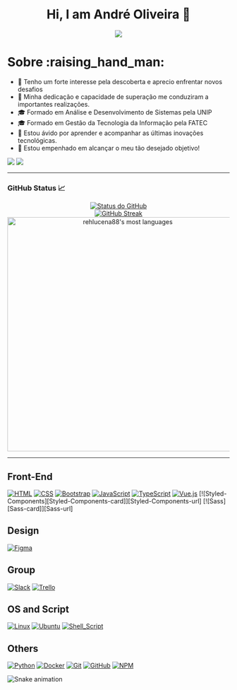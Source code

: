 <h1 align="center">Hi, I am André Oliveira 👋</h1>

<p align="center">
  <a href="#">
    <img src="https://komarev.com/ghpvc/?username=dre-oliveira&color=blueviolet&label=👀+Profile+views">
  </a>
</p>

<h1>Sobre :raising_hand_man:</h1>

- 🏁 Tenho um forte interesse pela descoberta e aprecio enfrentar novos desafios
- 🏅 Minha dedicação e capacidade de superação me conduziram a importantes realizações.
- 🎓 Formado em Análise e Desenvolvimento de Sistemas pela UNIP
- 🎓 Formado em Gestão da Tecnologia da Informação pela FATEC
- 🧠 Estou ávido por aprender e acompanhar as últimas inovações tecnológicas.
- 💼 Estou empenhado em alcançar o meu tão desejado objetivo!

<p>
  <a href="hhttps://www.linkedin.com/in/dreoliveira"><img src="https://img.shields.io/badge/-LinkedIn-%230077B5?style=for-the-badge&logo=linkedin&logoColor=white" target="_blank"></a>
  <a href="mailto:work.dreoliveira@gmail.com"><img src="https://img.shields.io/badge/Gmail-D14836?style=for-the-badge&logo=gmail&logoColor=white" target="_blank"></a>
</p>


<hr>

<h3 align="left">GitHub Status 📈</h3>

<p align="center">
  <a href="#">
    <img alt="Status do GitHub" src="https://github-readme-stats-sigma-five.vercel.app/api?username=dre-oliveira&show_icons=true&theme=react">
  </a>
  <br />
  <a href="#">
    <img alt="GitHub Streak" src="https://github-readme-streak-stats.herokuapp.com/?user=dre-oliveira&theme=react">
  </a>
  <img width="530em" src="https://github-readme-stats.vercel.app/api/top-langs/?username=dre-oliveira&layout=compact&theme=react" alt="rehlucena88's most languages"/>
</p>

<hr>

<h2 align="left">Front-End</h2>

[![HTML][HTML-card]][HTML-url]
[![CSS][CSS-card]][CSS-url]
[![Bootstrap][Bootstrap-card]][Bootstrap-url]
[![JavaScript][JavaScript-card]][JavaScript-url]
[![TypeScript][TypeScript-card]][TypeScript-url]
[![Vue.js][Vue.js-card]][Vue.js-url]
[![Styled-Components][Styled-Components-card]][Styled-Components-url]
[![Sass][Sass-card]][Sass-url]


<h2 align="left">Design</h2>

[![Figma][Figma-card]][Figma-url]

<h2 align="left">Group</h2>

[![Slack][Slack-card]][Slack-url]
[![Trello][Trello-card]][Trello-url]

<h2 align="left">OS and Script</h2>

[![Linux][Linux-card]][Linux-url]
[![Ubuntu][Ubuntu-card]][Ubuntu-url]
[![Shell_Script][Shell-Script-card]][Shell-Script-url]

<h2 align="left">Others</h2>

[![Python][Python-card]][Python-url]
[![Docker][Docker-card]][Docker-url]
[![Git][Git-card]][Git-url]
[![GitHub][GitHub]][GitHub-url]
[![NPM][NPM-card]][NPM-url]

[NPM-card]: https://img.shields.io/badge/npm-CB3837?style=for-the-badge&logo=npm&logoColor=white
[NPM-url]: https://docs.npmjs.com/about-npm

[Vue.js-card]: https://img.shields.io/badge/Vue.js-35495E?style=for-the-badge&logo=vue.js&logoColor=4FC08D
[Vue.js-url]: https://vuejs.org/

[HTML-card]: https://img.shields.io/badge/HTML5-E34F26?style=for-the-badge&logo=html5&logoColor=white
[HTML-url]: https://www.w3.org/html

[CSS-card]: https://img.shields.io/badge/CSS3-1572B6?style=for-the-badge&logo=css3&logoColor=white
[CSS-url]: https://developer.mozilla.org/pt-BR/docs/Web/CSS

[Bootstrap-card]: https://img.shields.io/badge/Bootstrap-563D7C?style=for-the-badge&logo=bootstrap&logoColor=white
[Bootstrap-url]: https://getbootstrap.com

[JavaScript-card]: https://img.shields.io/badge/JavaScript-F7DF1E?style=for-the-badge&logo=javascript&logoColor=black
[JavaScript-url]: https://developer.mozilla.org/pt-BR/docs/Web/JavaScript

[TypeScript-card]: https://img.shields.io/badge/TypeScript-007ACC?style=for-the-badge&logo=typescript&logoColor=white
[TypeScript-url]: https://www.typescriptlang.org/pt

[Python-card]: https://img.shields.io/badge/Python-3670A0?style=for-the-badge&logo=python&logoColor=ffdd54
[Python-url]: https://www.python.org

[Git-card]: https://img.shields.io/badge/Git-F05032?style=for-the-badge&logo=git&logoColor=white
[Git-url]: https://git-scm.com

[GitHub]: https://img.shields.io/badge/Github-181717?style=for-the-badge&logo=github&logoColor=white
[GitHub-url]: https://github.com

[Docker-card]: https://img.shields.io/badge/Docker-1C90ED?style=for-the-badge&logo=docker&logoColor=white
[Docker-url]: https://www.docker.com

[Redux-card]: https://img.shields.io/badge/Redux-764ABC?style=for-the-badge&logo=redux&logoColor=white
[Redux-url]: https://redux.js.org

[Shell-Script-card]: https://img.shields.io/badge/Shell_Script-000000?style=for-the-badge&logo=gnu-bash&logoColor=white
[Shell-Script-url]: https://www.shellscript.sh

[Linux-card]: https://img.shields.io/badge/Linux-EFBB21?style=for-the-badge&logo=linux&logoColor=000
[Linux-url]: https://www.linux.org

[Ubuntu-card]: https://img.shields.io/badge/Ubuntu-E95420?style=for-the-badge&logo=ubuntu&logoColor=white
[Ubuntu-url]: https://ubuntu.com

[Figma-card]: https://img.shields.io/badge/Figma-F24E1E?style=for-the-badge&logo=figma&logoColor=white
[Figma-url]: https://www.figma.com

[Slack-card]: https://img.shields.io/badge/Slack-4A154B?style=for-the-badge&logo=slack&logoColor=white
[Slack-url]: https://slack.com/intl/pt-br

[ESLint-card]: https://img.shields.io/badge/Eslint-3A33D1?style=for-the-badge&logo=eslint&logoColor=white
[ESLint-url]: https://eslint.org

[Prettier-card]: https://img.shields.io/badge/Prettier-1A2C34?style=for-the-badge&logo=prettier&logoColor=F7BA3E
[Prettier-url]: https://prettier.io

[Stylelint-card]: https://img.shields.io/badge/Stylelint-000?style=for-the-badge&logo=stylelint&logoColor=white
[Stylelint-url]: https://stylelint.io

[Trello-card]: https://img.shields.io/badge/Trello-0052CC?style=for-the-badge&logo=trello&logoColor=white
[Trello-url]: https://trello.com/pt-BR
  
![Snake animation](https://github.com/dre-oliveira/dre-oliveira/blob/output/github-contribution-grid-snake.svg)
